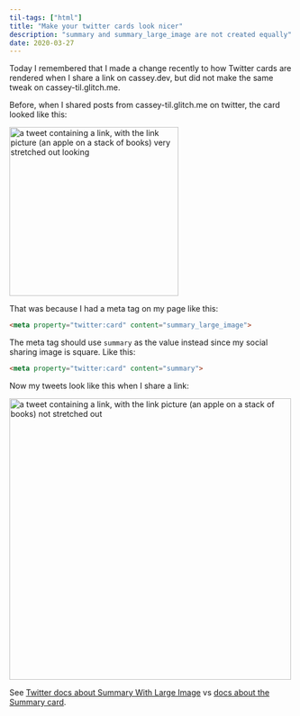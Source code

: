 ```yaml
---
til-tags: ["html"]
title: "Make your twitter cards look nicer"
description: "summary and summary_large_image are not created equally"
date: 2020-03-27
---
```


Today I remembered that I made a change recently to how Twitter cards are rendered when I share a link on cassey.dev, but did not make the same tweak on cassey-til.glitch.me. 

Before, when I shared posts from cassey-til.glitch.me on twitter, the card looked like this: 

<img src="https://cdn.glitch.com/238f8585-6bd5-40c4-a0ff-2b87d4acea6c%2Ftweet-min.png?v=1585333312240" alt="a tweet containing a link, with the link picture (an apple on a stack of books) very stretched out looking" width='300' />


That was because I had a meta tag on my page like this: 
``` html
<meta property="twitter:card" content="summary_large_image">
```

The meta tag should use `summary` as the value instead since my social sharing image is square. Like this: 

``` html
<meta property="twitter:card" content="summary">
```

Now my tweets look like this when I share a link: 

<img src="https://cdn.glitch.com/238f8585-6bd5-40c4-a0ff-2b87d4acea6c%2Fwell-behaved-tweet.png?v=1585333601179" alt="a tweet containing a link, with the link picture (an apple on a stack of books) not stretched out" width='500' />

See [Twitter docs about Summary With Large Image](https://developer.twitter.com/en/docs/tweets/optimize-with-cards/overview/summary-card-with-large-image) vs [docs about the Summary card](https://developer.twitter.com/en/docs/tweets/optimize-with-cards/overview/summary).

